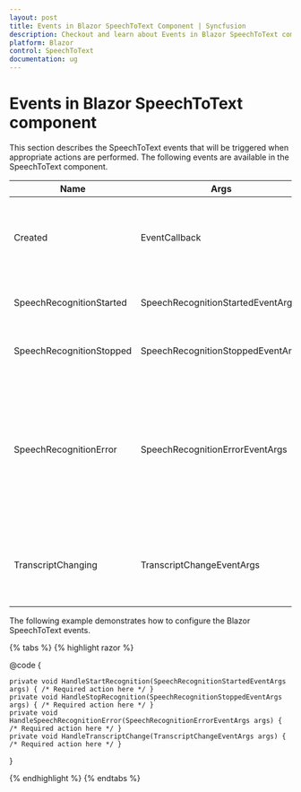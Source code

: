 ```yaml
---
layout: post
title: Events in Blazor SpeechToText Component | Syncfusion
description: Checkout and learn about Events in Blazor SpeechToText component in Blazor Server App and Blazor WebAssembly App.
platform: Blazor
control: SpeechToText
documentation: ug
---
```


# Events in Blazor SpeechToText component

This section describes the SpeechToText events that will be triggered when appropriate actions are performed. The following events are available in the SpeechToText component.

|Name|Args|Description|
|---|---|---|
|Created|EventCallback|Triggers when the SpeechToText component's rendering is fully completed|
|SpeechRecognitionStarted|SpeechRecognitionStartedEventArgs|Triggers when speech recognition begins|
|SpeechRecognitionStopped|SpeechRecognitionStoppedEventArgs|Triggers when speech recognition stops|
|SpeechRecognitionError|SpeechRecognitionErrorEventArgs|Triggers when an error occurs during speech recognition or while listening. For list of possible errors, refer to the [Error handling](./speech-recognition#error-handling) section.|
|TranscriptChanging|TranscriptChangeEventArgs|Triggers when a transcription change occurs during the speech recognition.|

The following example demonstrates how to configure the Blazor SpeechToText events.

{% tabs %}
{% highlight razor %}

<div class="speechtext-container">
    <SfSpeechToText SpeechRecognitionStarted="@HandleStartRecognition"
                    SpeechRecognitionStopped="@HandleStopRecognition"
                    SpeechRecognitionError="@HandleSpeechRecognitionError"
                    TranscriptChanging="@HandleTranscriptChange">
    </SfSpeechToText>
</div>

@code {

    private void HandleStartRecognition(SpeechRecognitionStartedEventArgs args) { /* Required action here */ }
    private void HandleStopRecognition(SpeechRecognitionStoppedEventArgs args) { /* Required action here */ }
    private void HandleSpeechRecognitionError(SpeechRecognitionErrorEventArgs args) { /* Required action here */ }
    private void HandleTranscriptChange(TranscriptChangeEventArgs args) { /* Required action here */ }

}

{% endhighlight %}
{% endtabs %}